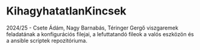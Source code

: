 # KihagyhatatlanKincsek
2024/25 - Csete Ádám, Nagy Barnabás, Téringer Gergő viszgaremek feladatának a konfigurációs filejai, a lefuttatandó fileok a valós eszközön és a ansible scriptek repozitóriuma.
